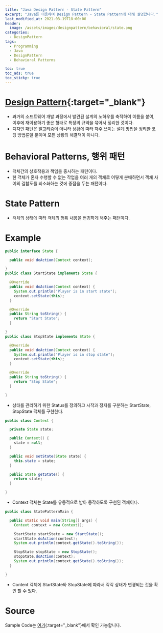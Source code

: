 ```yaml
---
title: "Java Design Pattern - State Pattern"
excerpt: "Java를 이용하여 Design Pattern - State Pattern에 대해 설명합니다."
last_modified_at: 2021-03-19T18:00:00
header:
  image: /assets/images/designpattern/behavioral/state.png
categories:
  - DesignPattern
tags:
  - Programming
  - Java
  - DesignPattern
  - Behavioral Patterns

toc: true
toc_ads: true
toc_sticky: true
---
```

# [Design Pattern](../designpattern){:target="_blank"}
- 과거의 소프트웨어 개발 과정에서 발견된 설계의 노하우를 축적하여 이름을 붙여, 이후에 재이용하기 좋은 형태로 특정의 규약을 묶어서 정리한 것이다.
- 디자인 패턴은 알고리즘이 아니라 상황에 따라 자주 쓰이는 설계 방법을 정리한 코딩 방법론일 뿐이며 모든 상황의 해결책이 아니다.

# Behavioral Patterns, 행위 패턴
- 객체간의 상호작용과 책임을 중시하는 패턴이다.
- 한 객체가 혼자 수행할 수 없는 작업을 여러 개의 객체로 어떻게 분배하면서 객체 사이의 결합도를 최소화하는 것에 중점을 두는 패턴이다.

# State Pattern
- 객체의 상태에 따라 객체의 행위 내용을 변경하게 해주는 패턴이다.

# Example
```java
public interface State {

  public void doAction(Context context);

}
public class StartState implements State {

  @Override
  public void doAction(Context context) {
    System.out.println("Player is in start state");
    context.setState(this);
  }

  @Override
  public String toString() {
    return "Start State";
  }

}
public class StopState implements State {

  @Override
  public void doAction(Context context) {
    System.out.println("Player is in stop state");
    context.setState(this);
  }

  @Override
  public String toString() {
    return "Stop State";
  }

}
```

- 상태를 관리하기 위한 Status를 정의하고 시작과 정지를 구분하는 StartState, StopState 객체를 구현한다.

```java
public class Context {

  private State state;

  public Context() {
    state = null;
  }

  public void setState(State state) {
    this.state = state;
  }

  public State getState() {
    return state;
  }

}

```

- Context 객체는 State를 유동적으로 받아 동작하도록 구현된 객체이다.

```java
public class StatePatternMain {

  public static void main(String[] args) {
    Context context = new Context();

    StartState startState = new StartState();
    startState.doAction(context);
    System.out.println(context.getState().toString());

    StopState stopState = new StopState();
    stopState.doAction(context);
    System.out.println(context.getState().toString());
  }

}
```

- Content 객체에 StartState와 StopState에 따라서 각각 상태가 변경되는 것을 확인 할 수 있다.

# Source
Sample Code는 [여기](https://github.com/GracefulSoul/designpattern/tree/master/src/main/java/gracefulsoul/behavioral/state){:target="_blank"}에서 확인 가능합니다.